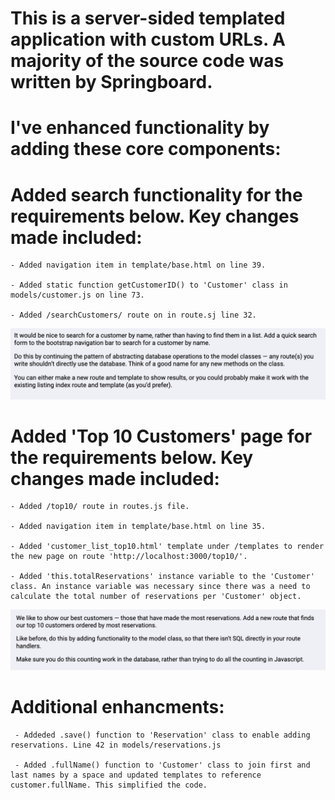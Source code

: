 # This is a server-sided templated application with custom URLs. A majority of the source code was written by Springboard.

# I've enhanced functionality by adding these core components:

# Added search functionality for the requirements below. Key changes made included:

    - Added navigation item in template/base.html on line 39.

    - Added static function getCustomerID() to 'Customer' class in models/customer.js on line 73. 

    - Added /searchCustomers/ route on in route.sj line 32.


![Screenshot](./screenshots/search-requirement.png)

# Added 'Top 10 Customers' page for the requirements below. Key changes made included:

    - Added /top10/ route in routes.js file. 

    - Added navigation item in template/base.html on line 35. 

    - Added 'customer_list_top10.html' template under /templates to render the new page on route 'http://localhost:3000/top10/'. 

    - Added 'this.totalReservations' instance variable to the 'Customer' class. An instance variable was necessary since there was a need to calculate the total number of reservations per 'Customer' object.


![Screenshot](./screenshots/top10-requirements.png)

# Additional enhancments:

     - Addeded .save() function to 'Reservation' class to enable adding reservations. Line 42 in models/reservations.js

     - Added .fullName() function to 'Customer' class to join first and last names by a space and updated templates to reference customer.fullName. This simplified the code.